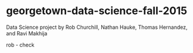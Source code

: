 # georgetown-data-science-fall-2015
Data Science project by Rob Churchill, Nathan Hauke, Thomas Hernandez, and Ravi Makhija

rob - check